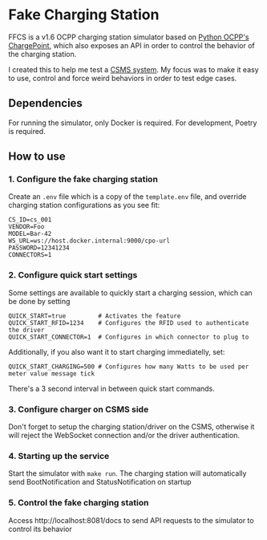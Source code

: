 # Fake Charging Station
FFCS is a v1.6 OCPP charging station simulator based on [Python OCPP's ChargePoint](https://github.com/mobilityhouse/ocpp), which also exposes an API in order to control the behavior of the charging station.

I created this to help me test a [CSMS system](https://www.switch-ev.com/platform). My focus was to make it easy to use, control and force weird behaviors in order to test edge cases.

## Dependencies
For running the simulator, only Docker is required. For development, Poetry is required.

## How to use
### 1. Configure the fake charging station
Create an `.env` file which is a copy of the `template.env` file, and override charging station configurations as you see fit:
```
CS_ID=cs_001
VENDOR=Foo
MODEL=Bar-42
WS_URL=ws://host.docker.internal:9000/cpo-url
PASSWORD=12341234
CONNECTORS=1
```

### 2. Configure quick start settings
Some settings are available to quickly start a charging session, which can be done by setting 
```
QUICK_START=true         # Activates the feature
QUICK_START_RFID=1234    # Configures the RFID used to authenticate the driver
QUICK_START_CONNECTOR=1  # Configures in which connector to plug to
```
Additionally, if you also want it to start charging immediatelly, set:
```
QUICK_START_CHARGING=500 # Configures how many Watts to be used per meter value message tick
```
There's a 3 second interval in between quick start commands.

### 3. Configure charger on CSMS side
Don't forget to setup the charging station/driver on the CSMS, otherwise it will reject the WebSocket connection and/or the driver authentication.

### 4. Starting up the service
Start the simulator with `make run`. The charging station will automatically send BootNotification and StatusNotification on startup

### 5. Control the fake charging station
Access http://localhost:8081/docs to send API requests to the simulator to control its behavior
